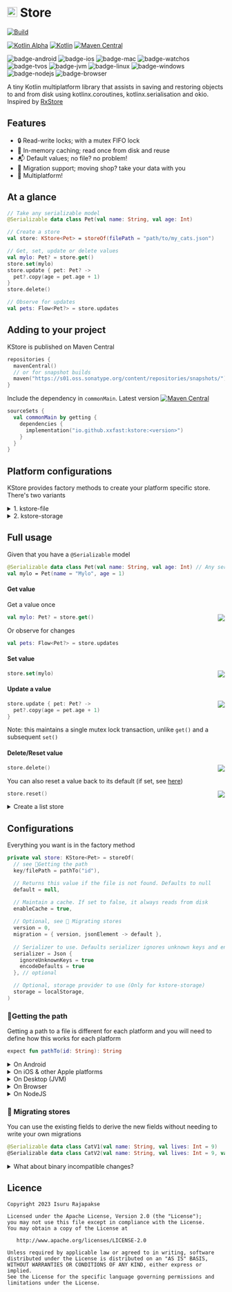 # <img src="https://kotlinlang.org/assets/images/favicon.svg" height="23"/> Store
[![Build](https://github.com/xxfast/KStore/actions/workflows/build.yml/badge.svg)](https://github.com/xxfast/KStore/actions/workflows/build.yml)

[![Kotlin Alpha](https://kotl.in/badges/alpha.svg)](https://kotlinlang.org/docs/components-stability.html)
[![Kotlin](https://img.shields.io/badge/Kotlin-1.9.21-blue.svg?style=flat&logo=kotlin)](https://kotlinlang.org)
[![Maven Central](https://img.shields.io/maven-central/v/io.github.xxfast/kstore?color=blue)](https://search.maven.org/search?q=g:io.github.xxfast)

![badge-android](http://img.shields.io/badge/platform-android-6EDB8D.svg?style=flat)
![badge-ios](http://img.shields.io/badge/platform-ios-CDCDCD.svg?style=flat)
![badge-mac](http://img.shields.io/badge/platform-macos-111111.svg?style=flat)
![badge-watchos](http://img.shields.io/badge/platform-watchos-C0C0C0.svg?style=flat)
![badge-tvos](http://img.shields.io/badge/platform-tvos-808080.svg?style=flat)
![badge-jvm](http://img.shields.io/badge/platform-jvm-DB413D.svg?style=flat)
![badge-linux](http://img.shields.io/badge/platform-linux-2D3F6C.svg?style=flat)
![badge-windows](http://img.shields.io/badge/platform-windows-4D76CD.svg?style=flat)
![badge-nodejs](https://img.shields.io/badge/platform-jsNode-F8DB5D.svg?style=flat)
![badge-browser](https://img.shields.io/badge/platform-jsBrowser-F8DB5D.svg?style=flat)

A tiny Kotlin multiplatform library that assists in saving and restoring objects to and from disk using kotlinx.coroutines, kotlinx.serialisation and okio.
Inspired by [RxStore](https://github.com/Gridstone/RxStore)

## Features
  - 🔒 Read-write locks; with a mutex FIFO lock
  - 💾 In-memory caching; read once from disk and reuse
  - 📬 Default values; no file? no problem!
  - 🚚 Migration support; moving shop? take your data with you
  - 🚉 Multiplatform!

## At a glance

```kotlin
// Take any serializable model 
@Serializable data class Pet(val name: String, val age: Int) 

// Create a store
val store: KStore<Pet> = storeOf(filePath = "path/to/my_cats.json")

// Get, set, update or delete values 
val mylo: Pet? = store.get()
store.set(mylo)
store.update { pet: Pet? ->
  pet?.copy(age = pet.age + 1)
}
store.delete()

// Observe for updates
val pets: Flow<Pet?> = store.updates
```

## Adding to your project

KStore is published on Maven Central
```kotlin
repositories { 
  mavenCentral()
  // or for snapshot builds
  maven("https://s01.oss.sonatype.org/content/repositories/snapshots/")
}
```

Include the dependency in `commonMain`. Latest version [![Maven Central](https://img.shields.io/maven-central/v/io.github.xxfast/kstore?color=blue)](https://search.maven.org/search?q=g:io.github.xxfast)
```kotlin
sourceSets {
  val commonMain by getting { 
    dependencies { 
      implementation("io.github.xxfast:kstore:<version>") 
    } 
  }
}
```

## Platform configurations
KStore provides factory methods to create your platform specific store. There's two variants

<details>
  <summary>1. kstore-file</summary>

  ### kstore-file 
  This includes factory methods to create a store that read/writes to a file. 
  This is suitable for `android`, `ios`, `desktop` and `js { nodejs() }` targets where we have a file system

  Include the dependency in `androidMain`, `iosMain`, `desktopMain` or `jsMain` (only for `nodejs()`).
  ```kotlin
  sourceSets {
    // You may define this on commonMain if your js targets nodejs.
    val commonMain by getting {
      dependencies {
        implementation("io.github.xxfast:kstore-file:<version>")
      }
    }
  }
  ```

  Then create a store
  ```kotlin
  val store: KStore<Pet> = storeOf(filePath = "path/to/my_cats.json")
  ```
  For full configurations, see [here](#configurations)
</details>

<details>
  <summary>2. kstore-storage</summary>

  ### kstore-storage 

  This includes factory methods to create a store that read/writes to a key-value storage provider
  This is suitable for `js { browser() }` target where we have storage providers (e.g:- localStorage, sessionStorage)

  Include the dependency in `jsMain` (only for `browser()`).
  ```kotlin
  sourceSets {
    // only for js { browser() }
    val jsMain by getting { dependencies { implementation("io.github.xxfast:kstore-storage:<version>") } }
  }
  ```
  Then create a store
  ```kotlin
  val store: KStore<Pet> = storeOf(key = "my_cats")
  ```
</details>

## Full usage
Given that you have a `@Serializable` model
```kotlin
@Serializable data class Pet(val name: String, val age: Int) // Any serializable
val mylo = Pet(name = "Mylo", age = 1)
```

#### Get value

Get a value once

<img src="https://user-images.githubusercontent.com/13775137/188902401-121fd1a2-c506-4982-82dd-c8c4404c81a0.png" align="right"/>

```kotlin
val mylo: Pet? = store.get()
```

Or observe for changes
```kotlin
val pets: Flow<Pet?> = store.updates
```

#### Set value  

<img src="https://user-images.githubusercontent.com/13775137/188902401-121fd1a2-c506-4982-82dd-c8c4404c81a0.png" align="right"/>

```kotlin
store.set(mylo)
```

#### Update a value

<img src="https://user-images.githubusercontent.com/13775137/188902401-121fd1a2-c506-4982-82dd-c8c4404c81a0.png" align="right"/>

```kotlin
store.update { pet: Pet? ->
  pet?.copy(age = pet.age + 1)
}
```

Note: this maintains a single mutex lock transaction, unlike `get()` and a subsequent `set()`

#### Delete/Reset value

<img src="https://user-images.githubusercontent.com/13775137/188902401-121fd1a2-c506-4982-82dd-c8c4404c81a0.png" align="right"/>

```kotlin
store.delete()
```

You can also reset a value back to its default (if set, see [here](#configurations))

<img src="https://user-images.githubusercontent.com/13775137/188902401-121fd1a2-c506-4982-82dd-c8c4404c81a0.png" align="right"/>

```kotlin
store.reset()
```

<details>
  <summary>Create a list store</summary>

  ### Create a list store

  KStore provides you with some convenient extensions to manage stores that contain lists. 
  `listStoreOf` is the same as `storeOf`, but defaults to empty list instead of `null`
  ```kotlin
  val listStore: KStore<List<Pet>> = listStoreOf("path/to/file") 
  ```

  #### Get values

  <img src="https://user-images.githubusercontent.com/13775137/188902401-121fd1a2-c506-4982-82dd-c8c4404c81a0.png" align="right"/>

  ```kotlin
  val pets: List<Cat> = listStore.getOrEmpty()
  val pet: Cat = store.get(0)
  ```

  or observe values

  ```kotlin
  val pets: Flow<List<Cat>> = listStore.updatesOrEmpty
  ```

  #### Add or remove elements

  <img src="https://user-images.githubusercontent.com/13775137/188902401-121fd1a2-c506-4982-82dd-c8c4404c81a0.png" align="right"/>

  ```kotlin
  listStore.plus(cat)
  listStore.minus(cat)
  ```

  #### Map elements
  <img src="https://user-images.githubusercontent.com/13775137/188902401-121fd1a2-c506-4982-82dd-c8c4404c81a0.png" align="right"/>

  ```kotlin
  listStore.map { cat -> cat.copy(cat.age = cat.age + 1) }
  listStore.mapIndexed { index, cat -> cat.copy(cat.age = index) }
  ```

</details>

## Configurations
Everything you want is in the factory method

```kotlin
private val store: KStore<Pet> = storeOf(
  // see 🚏Getting the path
  key/filePath = pathTo("id"),

  // Returns this value if the file is not found. Defaults to null
  default = null,

  // Maintain a cache. If set to false, it always reads from disk
  enableCache = true,
  
  // Optional, see 🚚 Migrating stores
  version = 0, 
  migration = { version, jsonElement -> default },
  
  // Serializer to use. Defaults serializer ignores unknown keys and encodes the defaults
  serializer = Json {
    ignoreUnknownKeys = true
    encodeDefaults = true 
  }, // optional

  // Optional, storage provider to use (Only for kstore-storage)
  storage = localStorage, 
)
```

### 🚏Getting the path

Getting a path to a file is different for each platform and you will need to define how this works for each platform 
```kotlin
expect fun pathTo(id: String): String
```
<details>
  <summary>On Android</summary>

  Getting a path on android involves invoking from `filesDir` from `Context`. 
  ```kotlin
  actual fun pathTo(id: String): String = "${context.filesDir.path}/$id.json"
  ```
</details>

<details>
  <summary>On iOS & other Apple platforms</summary>

  To get a path on iOS, you can use `NSHomeDirectory`.
  ```kotlin
  actual fun pathTo(id: String): String = "${NSHomeDirectory()}/$id.json"
  ```
</details>

<details>
  <summary>On Desktop (JVM)</summary>

  This depends on where you want to save your files, but generally you should save your files in a user data directory.
  Recommending to use [harawata's appdirs](https://github.com/harawata/appdirs) to get the platform specific app dir
  ```kotlin
  actual fun pathTo(id: String): String {
    // implementation("net.harawata:appdirs:1.2.1")
    val appDir: String = AppDirsFactory.getInstance().getUserDataDir(PACKAGE_NAME, VERSION, ORGANISATION)
    return "$appDir/$id.json"
  }
  ```
</details>

<details>
  <summary>On Browser</summary>

  This is straight-forward on a browser, since we are storing on localStorage/sessionStorage, we just need a key name
  ```kotlin
  actual fun pathTo(name: String): String = name
  ```
</details>


<details>
  <summary>On NodeJS</summary>

  ```kotlin
  TODO()
  ```
</details>

### 🚚 Migrating stores
You can use the existing fields to derive the new fields without needing to write your own migrations

```kotlin
@Serializable data class CatV1(val name: String, val lives: Int = 9)
@Serializable data class CatV2(val name: String, val lives: Int = 9, val age: Int = 9 - lives)
```

<details>
  <summary>What about binary incompatible changes?</summary>

  #### Binary incompatible changes
  If the new models are [binary incompatible](https://github.com/Kotlin/binary-compatibility-validator#what-makes-an-incompatible-change-to-the-public-binary-api) you will need to specify how to migrate the models from version to version

  ```kotlin
  @Serializable data class CatV1(val name: String, val lives: Int = 9, val cuteness: Int) 
  @Serializable data class CatV2(val name: String, val lives: Int = 9, val age: Int = 9 - lives, val kawaiiness: Long)
  @Serializable data class CatV3(val name: String, val lives: Int = 9, val age: Int = 9 - lives, val isCute: Boolean)

  private val storeV3: KStore<CatV3> = storeOf(filePath = filePath, version = 3) { version, jsonElement ->
    when (version) {
      1 -> jsonElement?.jsonObject?.let {
        val name = it["name"]!!.jsonPrimitive.content
        val lives = it["lives"]!!.jsonPrimitive.int
        val age = it["age"]?.jsonPrimitive?.int ?: (9 - lives)
        val isCute = it["cuteness"]!!.jsonPrimitive.int.toLong() > 1
        CatV3(name, lives, age, isCute)
      }

      2 -> jsonElement?.jsonObject?.let {
        val name = it["name"]!!.jsonPrimitive.content
        val lives = it["lives"]!!.jsonPrimitive.int
        val age = it["age"]?.jsonPrimitive?.int ?: (9 - lives)
        val isCute = it["kawaiiness"]!!.jsonPrimitive.long > 1
        CatV3(name, lives, age, isCute)
      }

      else -> null
    }
  }
  ```
</details>

## Licence

    Copyright 2023 Isuru Rajapakse

    Licensed under the Apache License, Version 2.0 (the "License");
    you may not use this file except in compliance with the License.
    You may obtain a copy of the License at

       http://www.apache.org/licenses/LICENSE-2.0

    Unless required by applicable law or agreed to in writing, software
    distributed under the License is distributed on an "AS IS" BASIS,
    WITHOUT WARRANTIES OR CONDITIONS OF ANY KIND, either express or implied.
    See the License for the specific language governing permissions and
    limitations under the License.
